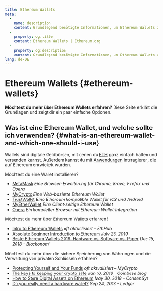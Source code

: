 ```yaml
---
title: Ethereum Wallets
meta:
  - 
    name: description
    content: Grundlegend benötigte Informationen, um Ethereum Wallets zu verwenden.
  - 
    property: og:title
    content: Ethereum Wallets | Ethereum.org
  - 
    property: og:description
    content: Grundlegend benötigte Informationen, um Ethereum Wallets zu verwenden.
lang: de-DE
---
```


# Ethereum Wallets {#ethereum-wallets}

<div class="featured">

**Möchtest du mehr über Ethereum Wallets erfahren?** Diese Seite erklärt die Grundlagen und zeigt dir ein paar einfache Optionen.

</div>

## Was ist eine Ethereum Wallet, und welche sollte ich verwenden? {#what-is-an-ethereum-wallet-and-which-one-should-i-use}

Wallets sind digitale Geldbörsen, mit denen du [ETH](/de/eth/) ganz einfach halten und versenden kannst. Außerdem kannst du mit [Anwendungen](/de/dapps/) interagieren, die auf Ethereum entwickelt wurden.

Möchtest du eine Wallet installieren?

- [MetaMask](https://metamask.io) _Eine Browser-Erweiterung für Chrome, Brave, Firefox und Opera_
- [MyCrypto](https://mycrypto.com) _Eine Web-basierte Ethereum Wallet_
- [TrustWallet](https://trustwallet.com/) _Eine Ethereum kompatible Wallet für iOS und Android_
- [MyEtherWallet](https://www.myetherwallet.com/) _Eine Client-seitige Ethereum Wallet_
- [Opera](https://www.opera.com/crypto) _Ein kompletter Browser mit Ethereum Wallet-Integration_

Möchtest du mehr über Ethereum Wallets erfahren?

- [Intro to Ethereum Wallets](https://docs.ethhub.io/using-ethereum/wallets/intro-to-ethereum-wallets/) _oft aktualisiert – EthHub_
- [Absolute Beginner Introduction to Ethereum](https://www.mewtopia.com/absolute-beginners-guide/) _July 23, 2019_
- [Beste Ethereum Wallets 2019: Hardware vs. Software vs. Paper](https://blockonomi.com/best-ethereum-wallets/) _Dec 15, 2018 - Blockonomi_

Möchtest du mehr über die sichere Speicherung von Währungen und die Verwaltung von privaten Schlüsseln erfahren?

- [Protecting Yourself and Your Funds](https://support.mycrypto.com/staying-safe/protecting-yourself-and-your-funds) _oft aktualisiert – MyCrypto_
- [The keys to keeping your crypto safe](https://blog.coinbase.com/the-keys-to-keeping-your-crypto-safe-96d497cce6cf) _Jan 16, 2019 - Coinbase blog_
- [How to Store Digital Assets on Ethereum](https://media.consensys.net/how-to-store-digital-assets-on-ethereum-a2bfdcf66bd0) _May 30, 2018 - ConsenSys_
- [Do you really need a hardware wallet?](https://medium.com/ledger-on-security-and-blockchain/ledger-101-part-1-do-you-really-need-a-hardware-wallet-7f5abbadd945) _Sep 24, 2018 - Ledger_
